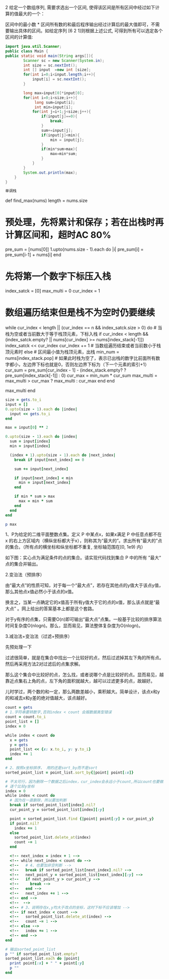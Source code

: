 2 给定一个数组序列, 需要求选出一个区间, 使得该区间是所有区间中经过如下计算的值最大的一个：

区间中的最小数 * 区间所有数的和最后程序输出经过计算后的最大值即可，不需要输出具体的区间。如给定序列  [6 2 1]则根据上述公式, 可得到所有可以选定各个区间的计算值:
```java
import java.util.Scanner;
public class Main {
public static void main(String args[]){
        Scanner sc = new Scanner(System.in);
        int size = sc.nextInt();
        int [] input  =new int [size];
        for(int i=0;i<input.length;i++){
            input[i] = sc.nextInt();
        }

        long max=input[0]*input[0];
        for(int i=0;i<size;i++){
             long sum=input[i];
             int min=input[i];
            for(int j=i+1;j<size;j++){
                if(input[j]==0){
                    break;
                }
                sum+=input[j];
                if(input[j]<min){
                    min = input[j];
                }
                if(min*sum>max){
                    max=min*sum;
                }
            }
        }
        System.out.println(max);
    }
}
```

```ruby
单调栈

```
def find_max(nums)
  length = nums.size
  # 预处理，先将累计和保存；若在出栈时再计算区间和，超时AC 80%
  pre_sum = [nums[0]]
  1.upto(nums.size - 1).each do |i|
    pre_sum[i] = pre_sum[i-1] + nums[i]
  end

  # 先将第一个数字下标压入栈
  index_satck = [0]
  max_multi = 0
  cur_index = 1
  # 数组遍历结束但是栈不为空时仍要继续
  while cur_index < length || (cur_index == n && index_satck.size > 0) do
    # 当栈为空或者当前数大于等于栈顶元素，下标入栈
    if cur_index < length && (index_satck.empty? || nums[cur_index] >= nums[index_stack[-1]])
      index_satck << cur_index
      cur_index += 1
    # 当数组遍历结束或者当前数小于栈顶元素时
    else
      # 区间最小值为栈顶元素，出栈
      min_num = nums[index_stack.pop]
      # 如果此时栈为空了，表示已出栈的数字比前面所有数字都小，左边界下标也就是0，否则左边界下标为（下一个元素的索引+1）
      cur_sum = pre_sum[cur_index - 1] - (index_stack.empty? ? pre_sum[index_stack[-1]] : 0)
      cur_max = min_num * cur_sum
      max_multi = max_multi > cur_max ? max_multi : cur_max
    end
  end

  max_multi
end

```ruby
size = gets.to_i
input = []
0.upto(size - 1).each do |index|
  input << gets.to_i
end

max = input[0] ** 2

0.upto(size - 1).each do |index|
  sum = input[index]
  min = input[index]

  (index + 1).upto(size - 1).each do |next_index|
    break if input[next_index] == 0

    sum += input[next_index]

    if input[next_index] < min
      min = input[next_index]
    end

    if min * sum > max
      max = min * sum
    end
  end
end

p max
```
1、P为给定的二维平面整数点集。定义 P 中某点x，如果x满足 P 中任意点都不在 x 的右上方区域内（横纵坐标都大于x），则称其为“最大的”。求出所有“最大的”点的集合。（所有点的横坐标和纵坐标都不重复, 坐标轴范围在[0, 1e9) 内）

如下图：实心点为满足条件的点的集合。请实现代码找到集合 P 中的所有 ”最大“ 点的集合并输出。

2.变治法（预排序）

由“最大点”的性质可知，对于每一个“最大点”，若存在其他点的y值大于该点y值，那么其他点x值必然小于该点的x值。

换言之，当某一点确定它的x值高于所有y值大于它的点的x值，那么该点就是“最大点” 。网上给出的答案基本上都是这个套路。

对于y有序的点集，只需要O(n)即可输出“最大点”点集。一般基于比较的排序算法时间复杂度O(nlogn)。那么，显而易见，算法整体复杂度为O(nlogn)。

3.减治法+变治法（过滤+预排序）

先预处理一下

过滤很简单，就是在集合中找出一个比较好的点，然后过滤掉其左下角的所有点。然后再采用方法2对过滤后的点集求解。

那么这个集合中比较好的点，怎么找，或者说哪个点是比较好的点。显而易见，越靠近点集右上角的点，左下角的面积就越大，越可以过滤更多的点，故越好。

儿时学过，两个数的和一定，那么两数差越小，乘积越大。简单设计，该点x和y的和减去x和y差的绝对值越大，该点越好。



```ruby
count = gets
# 1.字符串要转数字,否则index < count 会报数据类型错误
count = count.to_i
point_list = []
index = 0

while index < count do
  x = gets
  y = gets
  point_list << {x: x.to_i, y: y.to_i}
  index += 1
end

# 2、按照x坐标排序， 用的还是sort_by而不是sort
sorted_point_list = point_list.sort_by{|point| point[:x]}

# 不太可行，因为删除一个数据之后index，cur_index会永远小于count,所以count也要做减法
# 逐个比较y坐标
index = 0
while index < count do
  # 因为在一直删除，所以要加判断
  break if sorted_point_list[index].nil?
  cur_point_y = sorted_point_list[index][:y]

  point = sorted_point_list.find {|point| point[:y] > cur_point_y}
  if point.nil?
    index += 1
  else
    sorted_point_list.delete_at(index)
    count -= 1
  end

  <!-- next_index = index + 1 -->
  <!-- while next_index < count do -->
  <!--   # 4、也要加非空判断 -->
  <!--   break if sorted_point_list[next_index].nil? -->
  <!--   next_point_y = sorted_point_list[next_index][:y] -->
  <!--   if next_point_y > cur_point_y -->
  <!--     break -->
  <!--   end -->
  <!--   next_index += 1 -->
  <!-- end -->
  <!--  -->
  <!-- # 3、说明存在x,y均大于改点的坐标，这时下标不应该增加 -->
  <!-- if next_index < count -->
  <!--   sorted_point_list.delete_at(index) -->
  <!--   count -= 1 -->
  <!-- else -->
  <!--   index += 1 -->
  <!-- end -->
end

# 输出sorted_point_list
p "" if sorted_point_list.empty?
sorted_point_list.each do |point|
  print point[:x] + " " + point[:y]
  p ""
end

```
